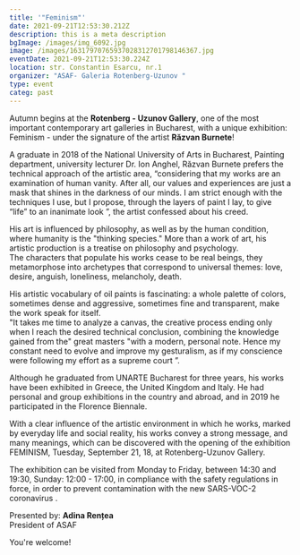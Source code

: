 ```yaml
---
title: '"Feminism"'
date: 2021-09-21T12:53:30.212Z
description: this is a meta description
bgImage: /images/img_6092.jpg
image: /images/16317970765937028312701798146367.jpg
eventDate: 2021-09-21T12:53:30.224Z
location: str. Constantin Esarcu, nr.1
organizer: "ASAF- Galeria Rotenberg-Uzunov "
type: event
categ: past
---
```

Autumn begins at the **Rotenberg - Uzunov Gallery**, one of the most important contemporary art galleries in Bucharest, with a unique exhibition: Feminism - under the signature of the artist **Răzvan Burnete**!

A graduate in 2018 of the National University of Arts in Bucharest, Painting department, university lecturer Dr. Ion Anghel, Răzvan Burnete prefers the technical approach of the artistic area, “considering that my works are an examination of human vanity. After all, our values ​​and experiences are just a mask that shines in the darkness of our minds. I am strict enough with the techniques I use, but I propose, through the layers of paint I lay, to give “life” to an inanimate look ”, the artist confessed about his creed.

His art is influenced by philosophy, as well as by the human condition, where humanity is the "thinking species." More than a work of art, his artistic production is a treatise on philosophy and psychology.\
The characters that populate his works cease to be real beings, they metamorphose into archetypes that correspond to universal themes: love, desire, anguish, loneliness, melancholy, death.

His artistic vocabulary of oil paints is fascinating: a whole palette of colors, sometimes dense and aggressive, sometimes fine and transparent, make the work speak for itself.\
"It takes me time to analyze a canvas, the creative process ending only when I reach the desired technical conclusion, combining the knowledge gained from the" great masters "with a modern, personal note. Hence my constant need to evolve and improve my gesturalism, as if my conscience were following my effort as a supreme court ”.

Although he graduated from UNARTE Bucharest for three years, his works have been exhibited in Greece, the United Kingdom and Italy. He had personal and group exhibitions in the country and abroad, and in 2019 he participated in the Florence Biennale.

With a clear influence of the artistic environment in which he works, marked by everyday life and social reality, his works convey a strong message, and many meanings, which can be discovered with the opening of the exhibition FEMINISM, Tuesday, September 21, 18, at Rotenberg-Uzunov Gallery.

The exhibition can be visited from Monday to Friday, between 14:30 and 19:30, Sunday: 12:00 - 17:00, in compliance with the safety regulations in force, in order to prevent contamination with the new SARS-VOC-2 coronavirus .

Presented by: **Adina Rențea**\
President of ASAF

You're welcome!